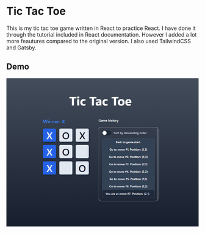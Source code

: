 # Tic Tac Toe

This is my tic tac toe game written in React to practice React. I have done it through the tutorial included in React documentation. However I added a lot more feautures compared to the original version. I also used TailwindCSS and Gatsby.
## Demo
![demo image](demo.png)
